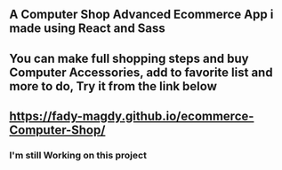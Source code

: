 ## A Computer Shop Advanced Ecommerce App i made using React and Sass
## You can make full shopping steps and buy Computer Accessories, add to favorite list and more to do, Try it from the link below
## https://fady-magdy.github.io/ecommerce-Computer-Shop/
### I'm still Working on this project
